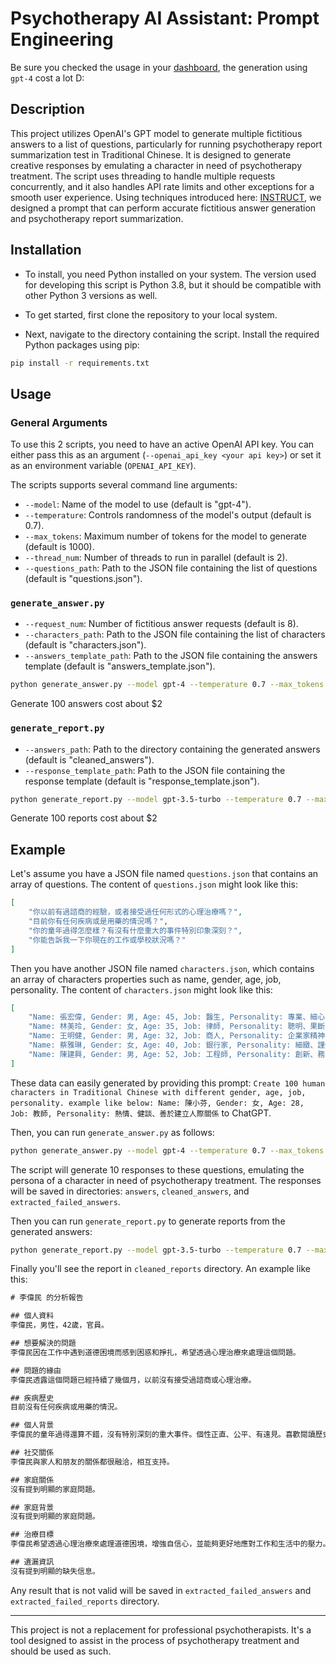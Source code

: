 # Psychotherapy AI Assistant: Prompt Engineering

Be sure you checked the usage in your [dashboard](https://platform.openai.com/account/usage), the generation using `gpt-4` cost a lot D:

## Description

This project utilizes OpenAI's GPT model to generate multiple fictitious answers to a list of questions, particularly for running psychotherapy report summarization test in Traditional Chinese. It is designed to generate creative responses by emulating a character in need of psychotherapy treatment. The script uses threading to handle multiple requests concurrently, and it also handles API rate limits and other exceptions for a smooth user experience.
Using techniques introduced here: [INSTRUCT](https://medium.com/@ickman/instruct-making-llms-do-anything-you-want-ff4259d4b91), we designed a prompt that can perform accurate fictitious answer generation and psychotherapy report summarization.

## Installation

- To install, you need Python installed on your system. The version used for developing this script is Python 3.8, but it should be compatible with other Python 3 versions as well.

- To get started, first clone the repository to your local system.
- Next, navigate to the directory containing the script. Install the required Python packages using pip:

```bash
pip install -r requirements.txt
```

## Usage

### General Arguments

To use this 2 scripts, you need to have an active OpenAI API key. You can either pass this as an argument (`--openai_api_key <your api key>`) or set it as an environment variable (`OPENAI_API_KEY`).

The scripts supports several command line arguments:

- `--model`: Name of the model to use (default is "gpt-4").
- `--temperature`: Controls randomness of the model's output (default is 0.7).
- `--max_tokens`: Maximum number of tokens for the model to generate (default is 1000).
- `--thread_num`: Number of threads to run in parallel (default is 2).
- `--questions_path`: Path to the JSON file containing the list of questions (default is "questions.json").

### `generate_answer.py`

- `--request_num`: Number of fictitious answer requests (default is 8).
- `--characters_path`: Path to the JSON file containing the list of characters (default is "characters.json").
- `--answers_template_path`: Path to the JSON file containing the answers template (default is "answers_template.json").

```bash
python generate_answer.py --model gpt-4 --temperature 0.7 --max_tokens 2000 --thread_num 8 --request_num 10 --questions_path questions.json --characters_path characters.json --answers_template_path answers_template.json --openai_api_key <your-api-key>
```

Generate 100 answers cost about $2

### `generate_report.py`

- `--answers_path`: Path to the directory containing the generated answers (default is "cleaned_answers").
- `--response_template_path`: Path to the JSON file containing the response template (default is "response_template.json").

```bash
python generate_report.py --model gpt-3.5-turbo --temperature 0.7 --max_tokens 1000 --thread_num 2 --questions_path questions.json --response_template_path response_template.json --answers_path ./cleaned_answers/ --openai_api_key <your-api-key>
```

Generate 100 reports cost about $2


## Example

Let's assume you have a JSON file named `questions.json` that contains an array of questions. The content of `questions.json` might look like this:

```json
[
    "你以前有過諮商的經驗，或者接受過任何形式的心理治療嗎？",
    "目前你有任何疾病或是用藥的情況嗎？",
    "你的童年過得怎麼樣？有沒有什麼重大的事件特別印象深刻？",
    "你能告訴我一下你現在的工作或學校狀況嗎？"
]
```

Then you have another JSON file named `characters.json`, which contains an array of characters properties such as name, gender, age, job, personality. The content of `characters.json` might look like this:

```json
[
    "Name: 張宏偉, Gender: 男, Age: 45, Job: 醫生, Personality: 專業、細心、有同理心",
    "Name: 林美玲, Gender: 女, Age: 35, Job: 律師, Personality: 聰明、果斷、有堅持",
    "Name: 王明健, Gender: 男, Age: 32, Job: 商人, Personality: 企業家精神、風險承擔能力高",
    "Name: 蔡雅琳, Gender: 女, Age: 40, Job: 銀行家, Personality: 細緻、謹慎、擅長分析",
    "Name: 陳建興, Gender: 男, Age: 52, Job: 工程師, Personality: 創新、務實、有耐心",
]
```

These data can easily generated by providing this prompt: `Create 100 human characters in Traditional Chinese with different gender, age, job, personality. example like below:
Name: 陳小芬, Gender: 女, Age: 28, Job: 教師, Personality: 熱情、健談、善於建立人際關係` to ChatGPT.

Then, you can run `generate_answer.py` as follows:

```bash
python generate_answer.py --model gpt-4 --temperature 0.7 --max_tokens 2000 --thread_num 8 --request_num 10 --questions_path questions.json --characters_path characters.json --answers_template_path answers_template.json --openai_api_key <your-api-key>
```

The script will generate 10 responses to these questions, emulating the persona of a character in need of psychotherapy treatment. The responses will be saved in directories: `answers`, `cleaned_answers`, and `extracted_failed_answers`.

Then you can run `generate_report.py` to generate reports from the generated answers:

```bash
python generate_report.py --model gpt-3.5-turbo --temperature 0.7 --max_tokens 1000 --thread_num 2 --questions_path questions.json --response_template_path response_template.json --answers_path ./cleaned_answers/ --openai_api_key <your-api-key>
```

Finally you'll see the report in `cleaned_reports` directory. An example like this:

```txt
# 李偉民 的分析報告

## 個人資料
李偉民，男性，42歲，官員。

## 想要解決的問題
李偉民因在工作中遇到道德困境而感到困惑和掙扎，希望透過心理治療來處理這個問題。

## 問題的緣由
李偉民透露這個問題已經持續了幾個月，以前沒有接受過諮商或心理治療。

## 疾病歷史
目前沒有任何疾病或用藥的情況。

## 個人背景
李偉民的童年過得還算不錯，沒有特別深刻的重大事件。個性正直、公平、有遠見。喜歡閱讀歷史書籍，擅長溝通協調。

## 社交關係
李偉民與家人和朋友的關係都很融洽，相互支持。

## 家庭關係
沒有提到明顯的家庭問題。

## 家庭背景
沒有提到明顯的家庭問題。

## 治療目標
李偉民希望透過心理治療來處理道德困境，增強自信心，並能夠更好地應對工作和生活中的壓力。

## 遺漏資訊
沒有提到明顯的缺失信息。
```

Any result that is not valid will be saved in `extracted_failed_answers` and `extracted_failed_reports` directory.

---

This project is not a replacement for professional psychotherapists. It's a tool designed to assist in the process of psychotherapy treatment and should be used as such.